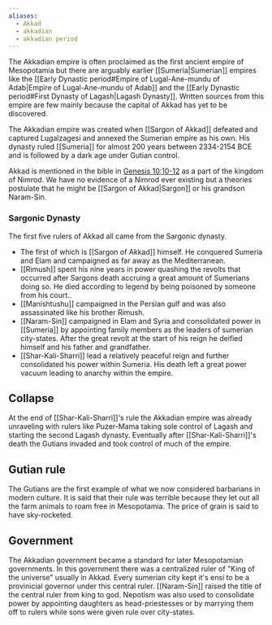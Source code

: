 ```yaml
---
aliases:
  - Akkad
  - akkadian
  - akkadian period
---
```

The Akkadian empire is often proclaimed as the first ancient empire of Mesopotamia but there are arguably earlier [[Sumeria|Sumerian]] empires like the [[Early Dynastic period#Empire of Lugal-Ane-mundu of Adab|Empire of Lugal-Ane-mundu of Adab]] and the [[Early Dynastic period#First Dynasty of Lagash|Lagash Dynasty]]. Written sources from this empire are few mainly because the capital of Akkad has yet to be discovered.

The Akkadian empire was created when [[Sargon of Akkad]] defeated and captured Lugalzagesi and annexed the Sumerian empire as his own. His dynasty ruled [[Sumeria]] for almost 200 years between 2334-2154 BCE and is followed by a dark age under Gutian control.

Akkad is mentioned in the bible in [Genesis 10:10-12](https://www.biblegateway.com/passage/?search=genesis+10%3A10-12&version=NIV;KJV) as a part of the kingdom of Nimrod. We have no evidence of a Nimrod ever existing but a theories postulate that he might be [[Sargon of Akkad|Sargon]] or his grandson Naram-Sin.
### Sargonic Dynasty
The first five rulers of Akkad all came from the Sargonic dynasty. 
- The first of which is [[Sargon of Akkad]] himself. He conquered Sumeria and Elam and campaigned as far away as the Mediterranean.
- [[Rimush]] spent his nine years in power quashing the revolts that occurred after Sargons death accruing a great amount of Sumerians doing so. He died according to legend by being poisoned by someone from his court..
- [[Manishtushu]] campaigned in the Persian gulf and was also assassinated like his brother Rimush.
- [[Naram-Sin]] campaigned in Elam and Syria and consolidated power in [[Sumeria]] by appointing family members as the leaders of sumerian city-states. After the great revolt at the start of his reign he deified himself and his father and grandfather.
- [[Shar-Kali-Sharri]] lead a relatively peaceful reign and further consolidated his power within Sumeria. His death left a great power vacuum leading to anarchy within the empire.

## Collapse
At the end of [[Shar-Kali-Sharri]]'s rule the Akkadian empire was already unraveling with rulers like Puzer-Mama taking sole control of Lagash and starting the second Lagash dynasty. Eventually after [[Shar-Kali-Sharri]]'s death the Gutians invaded and took control of much of the empire. 
## Gutian rule
 
The Gutians are the first example of what we now considered barbarians in modern culture. It is said that their rule was terrible because they let out all the farm animals to roam free in Mesopotamia. The price of grain is said to have sky-rocketed.

## Government
The Akkadian government became a standard for later Mesopotamian governments. In this government there was a centralized ruler of "King of the universe" usually in Akkad. Every sumerian city kept it's ensi to be a provinicial governor under this central ruler. [[Naram-Sin]] raised the title of the central ruler from king to god. Nepotism was also used to consolidate power by appointing daughters as head-priestesses or by marrying them off to rulers while sons were given rule over city-states.